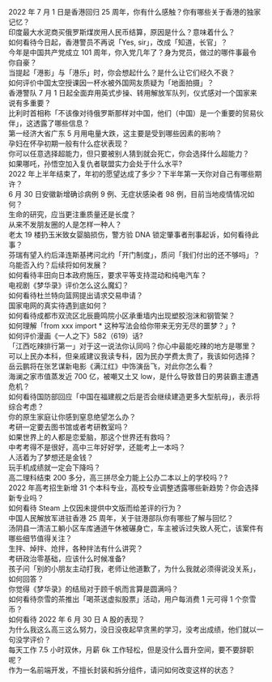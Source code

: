 2022 年 7 月 1 日是香港回归 25 周年，你有什么感触？你有哪些关于香港的独家记忆？  
印度最大水泥商买俄罗斯煤炭用人民币结算，原因是什么？意味着什么？  
如何看待今日起，香港警员不再说「Yes, sir」，改成「知道，长官」？  
今年是中国共产党成立 101 周年，你入党几年了？身为党员，做过的哪件事最令你自豪？  
当提起「港影」与「港乐」时，你会想起什么？是什么让它们经久不衰？  
如何评价中国太空授课因一杯水被外国网友质疑为「地面拍摄」？  
香港警队 7 月 1 日起全面弃用英式步操、转用解放军队列，仪式感对一个国家来说有多重要？  
比利时首相称「不该像对待俄罗斯那样对中国，他们（中国）是一个重要的贸易伙伴」，这透露了哪些信息？  
第一经济大省广东 5 月用电量大跌，这主要是受到哪些因素的影响？  
孕妇在怀孕初期一般有什么症状表现？  
你可以任意选择超能力，但只要被别人猜到就会死亡，你会选择什么超能力？  
如果哪吒，孙悟空加入复仇者联盟实力会处于什么水平?  
2022 年上半年结束了，年初的愿望达成了多少？下半年第一天你对自己有哪些期许？  
6 月 30 日安徽新增确诊病例 9 例、无症状感染者 98 例，目前当地疫情情况如何？  
生命的研究，应当更注重质量还是长度？  
从来不发朋友圈的人是怎样一种人？  
老太 19 楼扔玉米致女婴脑损伤，警方验 DNA 锁定肇事者刑事起诉，如何看待此事？  
芬瑞有望入约后泽连斯基拷问北约「开门制度」，质问「我们付出的还不够吗」？乌能否入约？后续将如何发展？  
如何看待丰田向日本政府施压，要求平等支持混动和纯电汽车？  
电视剧《梦华录》评价怎么这么魔幻？  
如何看待杜兰特向篮网提出请求交易申请？  
国家电网的真实待遇到底如何？  
如何看待成都市双流区北辰鹿鸣院小区承重墙内出现塑胶泡沫和钢管架？  
如何理解「from xxx import * 这种写法会给你带来无穷无尽的噩梦？」?  
如何评价漫画《一人之下》582（619）话?  
「江西吃辣排行第一」对于这一说法你认同吗？你心中最能吃辣的地方是哪里？  
可以上民办本科，但亲戚建议我读专科，因为民办学费太贵了，我该如何选择？  
岳云鹏将在张艺谋新电影《满江红》中饰演岳飞，对此你怎么看？  
海澜之家市值蒸发近 700 亿，被嘲又土又 low，是什么导致昔日的男装霸主遭遇危机？  
如何看待国防部回应「中国在福建舰之后是否会继续建造更多大型航母」，表示将综合考虑？  
你的原生家庭让你感到窒息绝望怎么办？  
考研一定要去图书馆或者考研教室吗？  
如果世界上的人都是恋爱脑，那这个世界还有救吗？  
中考考得不是很好，高中三年好好学，还能考上一本吗？  
人活着为了梦想还是金钱？  
玩手机成绩就一定会下降吗？  
高二理科结束 200 多分，高三拼尽全力能上公办二本以上的学校吗？?  
2022 年高考招生新增 31 个本科专业，高校专业调整透露哪些新趋势？你会选择新专业吗？  
如何看待 Steam 上仅因未提供中文版而给差评的行为？  
中国人民解放军进驻香港 25 周年，关于驻港部队你有哪些了解与回忆？  
汤阴县一清洁工躺小区车库通道午休被碾身亡，车主被诉过失致人死亡，该案件有哪些细节值得关注？  
生拌、焯拌、炝拌，各种拌法有什么讲究？  
考研政治零基础，应该什么时候准备?  
孩子问「别的小朋友主动打我，老师让他道歉了，为什么我就必须得说没关系」，如何回答？  
你觉得《梦华录》的结局对于顾千帆而言算是圆满吗？  
如何看待奈雪的茶推出「喝茶送虚拟股票」活动，用户每消费 1 元可得 1 个奈雪币？  
如何看待 2022 年 6 月 30 日 A 股的表现？  
为什么我这么高三这么努力，没日没夜起早贪黑的学习，没考出成绩，他们就以一句没学评价？  
每天工作 7.5 小时双休，月薪 6k 工作轻松，但是没什么晋升空间，要不要辞职呢？  
作为一名前端开发，不擅长封装和拆分组件，请问如何改变这样的状态？  
